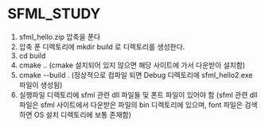 # SFML_STUDY
1. sfml_hello.zip 압축을 푼다
2. 압축 푼 디렉토리에 mkdir build 로 디렉토리를 생성한다.
3. cd build
4. cmake ..
(cmake 설치되어 있지 않으면 해당 사이트에 가서 다운받아 설치함)
5. cmake --build .
(정상적으로 컴파일 되면 Debug 디렉토리에 sfml_hello2.exe 파일이 생성됨)
6. 실행파일 디렉토리에 sfml 관련 dll 파일들 및 폰트 파일이 있어야 함
(sfml 관련 dll 파일은 sfml 사이트에서 다운받은 파일의 bin 디렉토리에 있으며, font 파일은 검색하면 OS 설치 디렉토리에 보통 존재함)
